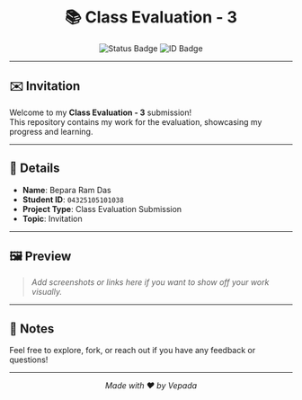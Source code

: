 <h1 align="center">📚 Class Evaluation - 3</h1>

<p align="center">
  <img src="https://img.shields.io/badge/Status-Complete-brightgreen?style=flat-square" alt="Status Badge">
  <img src="https://img.shields.io/badge/ID-04325105101038-blue?style=flat-square" alt="ID Badge">
</p>

---

## ✉️ Invitation

Welcome to my **Class Evaluation - 3** submission!  
This repository contains my work for the evaluation, showcasing my progress and learning.

---

## 🧾 Details

- **Name**: Bepara Ram Das
- **Student ID**: `04325105101038`
- **Project Type**: Class Evaluation Submission
- **Topic**: Invitation

---

## 🖼️ Preview

> _Add screenshots or links here if you want to show off your work visually._

---

## 📌 Notes

Feel free to explore, fork, or reach out if you have any feedback or questions!

---

<p align="center">
  <i>Made with ❤️ by Vepada</i>
</p>
